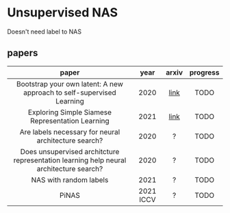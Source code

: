 # Unsupervised NAS 
Doesn't need label to NAS

## papers
|paper|year|arxiv| progress|
|:--:|:--:|:--:|:--:|
|Bootstrap your own latent: A new approach to self-supervised Learning|2020| [link](https://arxiv.org/abs/2006.07733) | TODO |
|Exploring Simple Siamese Representation Learning| 2021 | [link](https://openaccess.thecvf.com/content/CVPR2021/papers/Chen_Exploring_Simple_Siamese_Representation_Learning_CVPR_2021_paper.pdf )| TODO |
|Are labels necessary for neural architecture search? | 2020 | ? | TODO |
| Does unsupervised architcture representation learning help neural architecture search? | 2020 | ? | TODO|
|NAS with random labels | 2021 | ? |TODO|
| PiNAS | 2021 ICCV | ? | TODO |